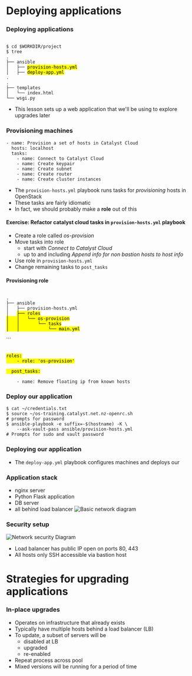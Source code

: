 # Deploying applications


### Deploying applications

<pre  class="fragment" data-fragment-index="0"><code data-trim data-noescape>
$ cd $WORKDIR/project
$ tree
.
├── ansible
│   ├── <mark>provision-hosts.yml</mark>
│   ├── <mark>deploy-app.yml</mark>
.
.
├── templates
│   └── index.html
└── wsgi.py
</code></pre>

* This lesson sets up a web application that we'll be using to explore
  upgrades later <!-- .element: class="fragment" data-fragment-index="1" -->



### Provisioning machines

```
- name: Provision a set of hosts in Catalyst Cloud
  hosts: localhost
  tasks:
    - name: Connect to Catalyst Cloud
    - name: Create keypair
    - name: Create subnet
    - name: Create router
    - name: Create cluster instances
```
* The<!-- .element: class="fragment" data-fragment-index="0" --> `provision-hosts.yml` playbook runs tasks for _provisioning_ hosts in OpenStack
* These tasks are fairly idiomatic <!-- .element: class="fragment" data-fragment-index="1" -->
* In fact, we should probably make a<!-- .element: class="fragment" data-fragment-index="2" --> **role** out of this  


#### Exercise: Refactor catalyst cloud tasks in `provision-hosts.yml` playbook

* Create a role called _os-provision_
* Move tasks into role
  - start with _Connect to Catalyst Cloud_
  - up to and including _Append info for non bastion hosts to host info_
* Use role in `provision-hosts.yml`
* Change remaining tasks to `post_tasks`


#### Provisioning role

<pre  class="fragment" data-fragment-index="0"><code data-trim data-noescape>
.
├── ansible
│   ├── provision-hosts.yml
│   <mark>├── roles
│   │   └── os-provision
│   │       └── tasks
│   │           └── main.yml</mark>
</code></pre>```


<pre  class="fragment" data-fragment-index="0"><code data-trim data-noescape>
<mark>roles:
    - role: 'os-provision'

  post_tasks:</mark>

    - name: Remove floating ip from known hosts
</code></pre>



### Deploy our application

```
$ cat ~/credentials.txt
$ source ~/os-training.catalyst.net.nz-openrc.sh 
# prompts for password
$ ansible-playbook -e suffix=-$(hostname) -K \
    --ask-vault-pass ansible/provision-hosts.yml
# Prompts for sudo and vault password
```


### Deploying our application

* The<!-- .element: class="fragment" data-fragment-index="0" --> `deploy-app.yml` playbook configures machines and deploys our



### Application stack

* nginx server
* Python Flask application
* DB server
* all behind load balancer
![Basic network diagram](img/application-lb.svg  "Diagram of our simple app")



### Security setup

![Network security Diagram](img/application-security.svg "Networking security") <!-- .element: class="fragment" data-fragment-index="0" -->
* Load balancer has public IP open on ports 80, 443 <!-- .element: class="fragment" data-fragment-index="1" -->
* All hosts only SSH accessible via bastion host <!-- .element: class="fragment" data-fragment-index="2" -->



# Strategies for upgrading applications


### In-place upgrades

* Operates on infrastructure that already exists <!-- .element: class="fragment" data-fragment-index="0" -->
* Typically have multiple hosts behind a load balancer (LB) <!-- .element: class="fragment" data-fragment-index="1" -->
* To update, a subset of servers will be  <!-- .element: class="fragment" data-fragment-index="2" -->
  - disabled at LB <!-- .element: class="fragment" data-fragment-index="3" -->
  - upgraded <!-- .element: class="fragment" data-fragment-index="4" -->
  - re-enabled <!-- .element: class="fragment" data-fragment-index="5" -->
* Repeat process across pool <!-- .element: class="fragment" data-fragment-index="6" -->
* Mixed versions will be running for a period of time <!-- .element: class="fragment" data-fragment-index="7" -->

